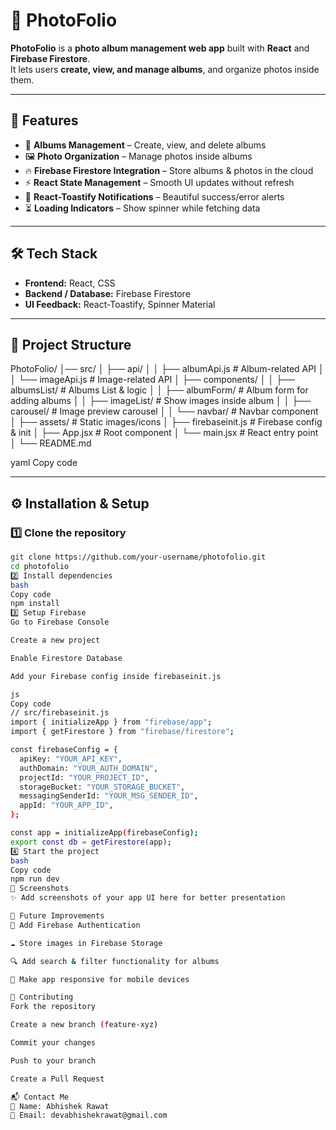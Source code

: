 # 📸 **PhotoFolio**

**PhotoFolio** is a **photo album management web app** built with **React** and **Firebase Firestore**.  
It lets users **create, view, and manage albums**, and organize photos inside them.  

---

## 🚀 **Features**

- 📂 **Albums Management** – Create, view, and delete albums  
- 🖼️ **Photo Organization** – Manage photos inside albums  
- 🔥 **Firebase Firestore Integration** – Store albums & photos in the cloud  
- ⚡ **React State Management** – Smooth UI updates without refresh  
- 🎉 **React-Toastify Notifications** – Beautiful success/error alerts  
- ⏳ **Loading Indicators** – Show spinner while fetching data  

---

## 🛠️ **Tech Stack**

- **Frontend:** React, CSS  
- **Backend / Database:** Firebase Firestore  
- **UI Feedback:** React-Toastify, Spinner Material  

---

## 📂 **Project Structure**

PhotoFolio/
│── src/
│ ├── api/
│ │ ├── albumApi.js # Album-related API
│ │ └── imageApi.js # Image-related API
│ ├── components/
│ │ ├── albumsList/ # Albums List & logic
│ │ ├── albumForm/ # Album form for adding albums
│ │ ├── imageList/ # Show images inside album
│ │ ├── carousel/ # Image preview carousel
│ │ └── navbar/ # Navbar component
│ ├── assets/ # Static images/icons
│ ├── firebaseinit.js # Firebase config & init
│ ├── App.jsx # Root component
│ └── main.jsx # React entry point
│
└── README.md

yaml
Copy code

---

## ⚙️ **Installation & Setup**

### 1️⃣ Clone the repository  
```bash
git clone https://github.com/your-username/photofolio.git
cd photofolio
2️⃣ Install dependencies
bash
Copy code
npm install
3️⃣ Setup Firebase
Go to Firebase Console

Create a new project

Enable Firestore Database

Add your Firebase config inside firebaseinit.js

js
Copy code
// src/firebaseinit.js
import { initializeApp } from "firebase/app";
import { getFirestore } from "firebase/firestore";

const firebaseConfig = {
  apiKey: "YOUR_API_KEY",
  authDomain: "YOUR_AUTH_DOMAIN",
  projectId: "YOUR_PROJECT_ID",
  storageBucket: "YOUR_STORAGE_BUCKET",
  messagingSenderId: "YOUR_MSG_SENDER_ID",
  appId: "YOUR_APP_ID",
};

const app = initializeApp(firebaseConfig);
export const db = getFirestore(app);
4️⃣ Start the project
bash
Copy code
npm run dev
📸 Screenshots
✨ Add screenshots of your app UI here for better presentation

🎯 Future Improvements
🔐 Add Firebase Authentication

☁️ Store images in Firebase Storage

🔍 Add search & filter functionality for albums

📱 Make app responsive for mobile devices

🤝 Contributing
Fork the repository

Create a new branch (feature-xyz)

Commit your changes

Push to your branch

Create a Pull Request

📬 Contact Me
👤 Name: Abhishek Rawat
📧 Email: devabhishekrawat@gmail.com


